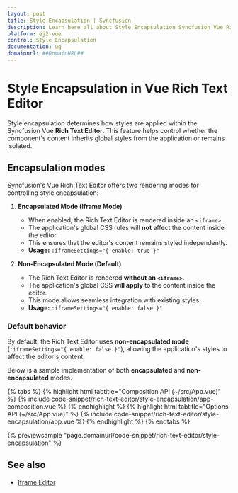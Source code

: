 ```yaml
---
layout: post
title: Style Encapsulation | Syncfusion
description: Learn here all about Style Encapsulation Syncfusion Vue Rich Text Editor component of Syncfusion Essential JS 2 and more.
platform: ej2-vue
control: Style Encapsulation
documentation: ug
domainurl: ##DomainURL##
---
```


# Style Encapsulation in Vue Rich Text Editor

Style encapsulation determines how styles are applied within the Syncfusion Vue **Rich Text Editor**. This feature helps control whether the component's content inherits global styles from the application or remains isolated. 

## Encapsulation modes

Syncfusion's Vue Rich Text Editor offers two rendering modes for controlling style encapsulation:

1. **Encapsulated Mode (Iframe Mode)**  
   - When enabled, the Rich Text Editor is rendered inside an `<iframe>`.  
   - The application's global CSS rules will **not** affect the content inside the editor.  
   - This ensures that the editor's content remains styled independently.  
   - **Usage:** `:iframeSettings="{ enable: true }"`

2. **Non-Encapsulated Mode (Default)**  
   - The Rich Text Editor is rendered **without an `<iframe>`**.  
   - The application's global CSS **will apply** to the content inside the editor.  
   - This mode allows seamless integration with existing styles.  
   - **Usage:** `:iframeSettings="{ enable: false }"`

### Default behavior

By default, the Rich Text Editor uses **non-encapsulated mode** (`:iframeSettings="{ enable: false }"`), allowing the application's styles to affect the editor's content.

Below is a sample implementation of both **encapsulated** and **non-encapsulated** modes.

{% tabs %}
{% highlight html tabtitle="Composition API (~/src/App.vue)" %}
{% include code-snippet/rich-text-editor/style-encapsulation/app-composition.vue %}
{% endhighlight %}
{% highlight html tabtitle="Options API (~/src/App.vue)" %}
{% include code-snippet/rich-text-editor/style-encapsulation/app.vue %}
{% endhighlight %}
{% endtabs %}

{% previewsample "page.domainurl/code-snippet/rich-text-editor/style-encapsulation" %}

## See also

* [Iframe Editor](./iframe)
